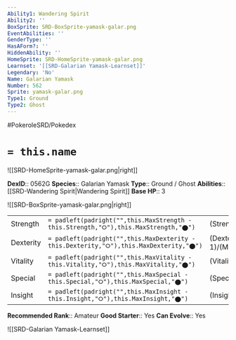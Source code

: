 ```yaml
---
Ability1: Wandering Spirit
Ability2: ''
BoxSprite: SRD-BoxSprite-yamask-galar.png
EventAbilities: ''
GenderType: ''
HasAForm?: ''
HiddenAbility: ''
HomeSprite: SRD-HomeSprite-yamask-galar.png
Learnset: '[[SRD-Galarian Yamask-Learnset]]'
Legendary: 'No'
Name: Galarian Yamask
Number: 562
Sprite: yamask-galar.png
Type1: Ground
Type2: Ghost
---
```


#PokeroleSRD/Pokedex

# `= this.name`

![[SRD-HomeSprite-yamask-galar.png|right]]

**DexID**:: 0562G
**Species**:: Galarian Yamask
**Type**:: Ground / Ghost
**Abilities**:: [[SRD-Wandering Spirit|Wandering Spirit]]
**Base HP**:: 3

![[SRD-BoxSprite-yamask-galar.png|right]]

|           |                                                                                        |                                          |
| --------- | -------------------------------------------------------------------------------------- | ---------------------------------------- |
| Strength  | `= padleft(padright("",this.MaxStrength - this.Strength,"⭘"),this.MaxStrength,"⬤")`    | (Strength::2)/(MaxStrength::4)   |
| Dexterity | `= padleft(padright("",this.MaxDexterity - this.Dexterity,"⭘"),this.MaxDexterity,"⬤")` | (Dexterity:: 1)/(MaxDexterity::3) |
| Vitality  | `= padleft(padright("",this.MaxVitality - this.Vitality,"⭘"),this.MaxVitality,"⬤")`    | (Vitality::2)/(MaxVitality::5)   |
| Special   | `= padleft(padright("",this.MaxSpecial - this.Special,"⭘"),this.MaxSpecial,"⬤")`       | (Special::1)/(MaxSpecial::3)     |
| Insight   | `= padleft(padright("",this.MaxInsight - this.Insight,"⭘"),this.MaxInsight,"⬤")`       | (Insight::2)/(MaxInsight::4)     |

**Recommended Rank**:: Amateur
**Good Starter**:: Yes
**Can Evolve**:: Yes

![[SRD-Galarian Yamask-Learnset]]